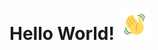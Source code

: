 # Hello World! <img src="https://github.com/kadukaustubh/kadukaustubh/blob/main/elsalla.gif" width="50px">

